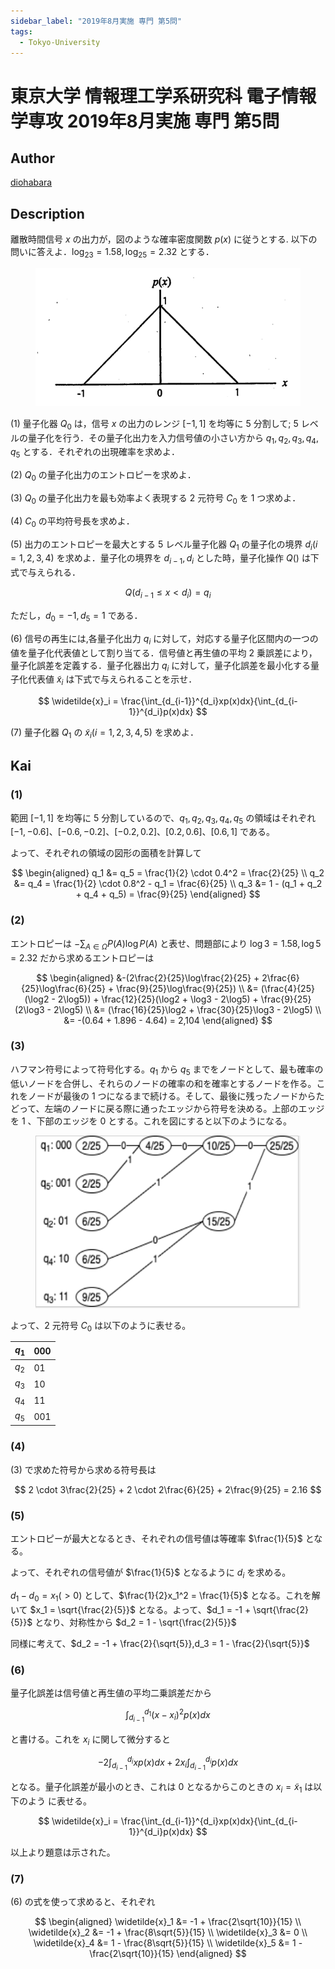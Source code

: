 ```yaml
---
sidebar_label: "2019年8月実施 専門 第5問"
tags:
  - Tokyo-University
---
```

# 東京大学 情報理工学系研究科 電子情報学専攻 2019年8月実施 専門 第5問


## **Author**
[diohabara](https://github.com/diohabara/open_inshi)

## **Description**
離散時間信号 $x$ の出力が，図のような確率密度関数 $p(x)$ に従うとする.
以下の問いに答えよ．$\log_23 = 1.58, \log_25 = 2.32$ とする．

<figure style="text-align:center;">
  <img src="https://raw.githubusercontent.com/Myyura/the_kai_project_assets/main/kakomonn/tokyo_university/IST/denshi_2020_5_p1.png" width="500" alt=""/>
</figure>

(1) 量子化器 $Q_0$ は，信号 $x$ の出力のレンジ $[-1,1]$ を均等に $5$ 分割して; $5$ レベルの量子化を行う．その量子化出力を入力信号値の小さい方から $q_1,q_2,q_3,q_4,q_5$ とする．それぞれの出現確率を求めよ．

(2) $Q_0$ の量子化出力のエントロピーを求めよ．

(3) $Q_0$ の量子化出力を最も効率よく表現する $2$ 元符号 $C_0$ を $1$ つ求めよ．

(4) $C_0$ の平均符号長を求めよ．

(5) 出力のエントロピーを最大とする $5$ レベル量子化器 $Q_1$ の量子化の境界 $d_i(i = 1,2,3,4)$ を求めよ．量子化の境界を $d_{i-1},d_i$ とした時，量子化操作 $Q()$ は下式で与えられる．

$$
Q(d_{i-1} \le x < d_i) = q_i
$$

ただし，$d_0 = -1 ,d_5 = 1$ である．

(6) 信号の再生には,各量子化出力 $q_i$ に対して，対応する量子化区間内の一つの値を量子化代表値として割り当てる．信号値と再生値の平均 $2$ 乗誤差により，量子化誤差を定義する．量子化器出力 $q_i$ に対して，量子化誤差を最小化する量子化代表値 $\widetilde{x}_i$ は下式で与えられることを示せ．

$$
\widetilde{x}_i = \frac{\int_{d_{i-1}}^{d_i}xp(x)dx}{\int_{d_{i-1}}^{d_i}p(x)dx}
$$

(7) 量子化器 $Q_1$ の $\widetilde{x}_i(i=1,2,3,4,5)$ を求めよ．

## **Kai**
### (1)
範囲 $[−1, 1]$ を均等に $5$ 分割しているので、$q_1, q_2, q_3, q_4, q_5$ の領域はそれぞれ $[−1, −0.6]、[−0.6, −0.2]、[−0.2, 0.2]、[0.2, 0.6]、[0.6, 1]$ である。

よって、それぞれの領域の図形の面積を計算して

$$
\begin{aligned}
q_1 &= q_5 = \frac{1}{2} \cdot 0.4^2 = \frac{2}{25} \\
q_2 &= q_4 = \frac{1}{2} \cdot 0.8^2 - q_1 = \frac{6}{25} \\
q_3 &= 1 - (q_1 + q_2 + q_4 + q_5) = \frac{9}{25} 
\end{aligned}
$$

### (2)
エントロピーは $-\sum_{A \in \Omega}P(A)\log P(A)$ と表せ、問題部により $\log3 = 1.58, \log5 = 2.32$ だから求めるエントロピーは

$$
\begin{aligned}
&-(2\frac{2}{25}\log\frac{2}{25} + 2\frac{6}{25}\log\frac{6}{25} + \frac{9}{25}\log\frac{9}{25}) \\
&= (\frac{4}{25}(\log2 - 2\log5)) + \frac{12}{25}(\log2 + \log3 - 2\log5) + \frac{9}{25}(2\log3 - 2\log5) \\
&= (\frac{16}{25}\log2 + \frac{30}{25}\log3 - 2\log5) \\
&= -(0.64 + 1.896 - 4.64) = 2,104
\end{aligned}
$$

### (3)
ハフマン符号によって符号化する。$q_1$ から $q_5$ までをノードとして、最も確率の低いノードを合併し、それらのノードの確率の和を確率とするノードを作る。これをノードが最後の $1$ つになるまで続ける。そして、最後に残ったノードからたどって、左端のノードに戻る際に通ったエッジから符号を決める。上部のエッジを $1$ 、下部のエッジを $0$ とする。これを図にすると以下のようになる。

<figure style="text-align:center;">
  <img src="https://raw.githubusercontent.com/Myyura/the_kai_project_assets/main/kakomonn/tokyo_university/IST/denshi_2020_5_p2.png" width="505" height="276" alt=""/>
</figure>

よって、$2$ 元符号 $C_0$ は以下のように表せる。

|$q_1$|000|
|-|-|
|$q_2$|01|
|$q_3$|10|
|$q_4$|11|
|$q_5$|001|

### (4)
(3) で求めた符号から求める符号長は

$$
2 \cdot 3\frac{2}{25} + 2 \cdot 2\frac{6}{25} + 2\frac{9}{25} = 2.16
$$

### (5)
エントロピーが最大となるとき、それぞれの信号値は等確率 $\frac{1}{5}$ となる。

よって、それぞれの信号値が $\frac{1}{5}$ となるように $d_i$ を求める。

$d_1 - d_0 = x_1(>0)$ として、$\frac{1}{2}x_1^2 = \frac{1}{5}$ となる。これを解いて $x_1 = \sqrt{\frac{2}{5}}$ となる。よって、$d_1 = -1 + \sqrt{\frac{2}{5}}$ となり、対称性から $d_2 = 1 - \sqrt{\frac{2}{5}}$

同様に考えて、$d_2 = -1 + \frac{2}{\sqrt{5}},d_3 = 1 - \frac{2}{\sqrt{5}}$

### (6)
量子化誤差は信号値と再生値の平均二乗誤差だから

$$
\int_{d_{i-1}}^{d_1}(x - x_i)^2p(x)dx
$$

と書ける。これを $x_i$ に関して微分すると

$$
-2\int_{d_{i-1}}^{d_i}xp(x)dx + 2x_i\int_{d_{i-1}}^{d_i}p(x)dx
$$

となる。量子化誤差が最小のとき、これは $0$ となるからこのときの $x_i = \widetilde{x}_1$ は以下のよう
に表せる。

$$
\widetilde{x}_i = \frac{\int_{d_{i-1}}^{d_i}xp(x)dx}{\int_{d_{i-1}}^{d_i}p(x)dx}
$$

以上より題意は示された。

### (7)
(6) の式を使って求めると、それぞれ

$$
\begin{aligned}
\widetilde{x}_1 &= -1 + \frac{2\sqrt{10}}{15} \\
\widetilde{x}_2 &= -1 + \frac{8\sqrt{5}}{15} \\
\widetilde{x}_3 &= 0 \\
\widetilde{x}_4 &= 1 - \frac{8\sqrt{5}}{15} \\
\widetilde{x}_5 &= 1 - \frac{2\sqrt{10}}{15}
\end{aligned}
$$